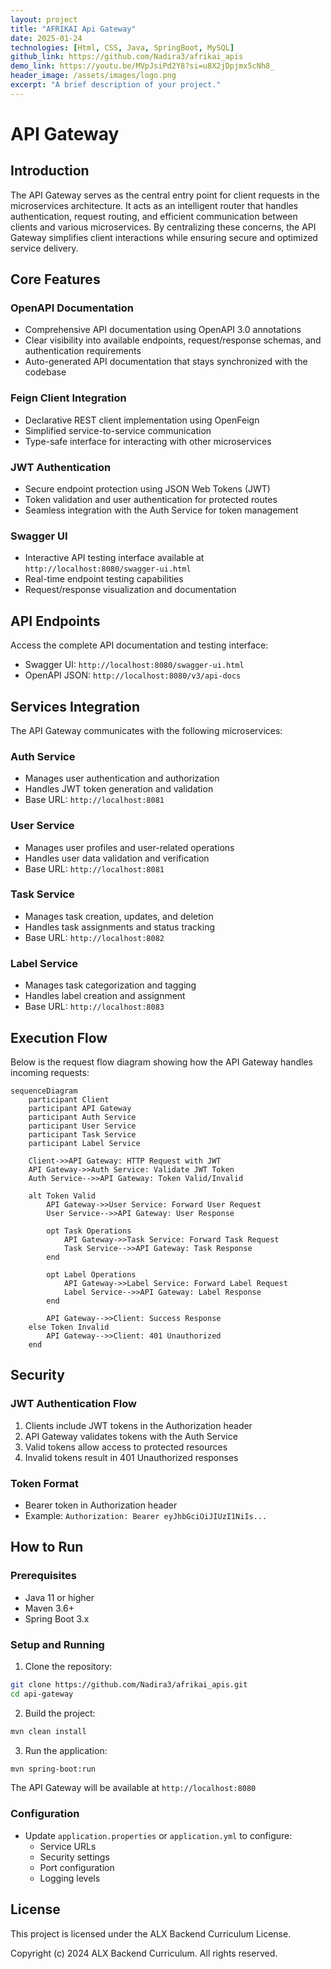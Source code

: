 ```yaml
---
layout: project
title: "AFRIKAI Api Gateway"
date: 2025-01-24
technologies: [Html, CSS, Java, SpringBoot, MySQL]
github_link: https://github.com/Nadira3/afrikai_apis
demo_link: https://youtu.be/MVpJsiPd2Y8?si=u8X2jDpjmx5cNh8_
header_image: /assets/images/logo.png
excerpt: "A brief description of your project."
---
```

# API Gateway

## Introduction
The API Gateway serves as the central entry point for client requests in the microservices architecture. It acts as an intelligent router that handles authentication, request routing, and efficient communication between clients and various microservices. By centralizing these concerns, the API Gateway simplifies client interactions while ensuring secure and optimized service delivery.

## Core Features

### OpenAPI Documentation
- Comprehensive API documentation using OpenAPI 3.0 annotations
- Clear visibility into available endpoints, request/response schemas, and authentication requirements
- Auto-generated API documentation that stays synchronized with the codebase

### Feign Client Integration
- Declarative REST client implementation using OpenFeign
- Simplified service-to-service communication
- Type-safe interface for interacting with other microservices

### JWT Authentication
- Secure endpoint protection using JSON Web Tokens (JWT)
- Token validation and user authentication for protected routes
- Seamless integration with the Auth Service for token management

### Swagger UI
- Interactive API testing interface available at `http://localhost:8080/swagger-ui.html`
- Real-time endpoint testing capabilities
- Request/response visualization and documentation

## API Endpoints

Access the complete API documentation and testing interface:
- Swagger UI: `http://localhost:8080/swagger-ui.html`
- OpenAPI JSON: `http://localhost:8080/v3/api-docs`

## Services Integration

The API Gateway communicates with the following microservices:

### Auth Service
- Manages user authentication and authorization
- Handles JWT token generation and validation
- Base URL: `http://localhost:8081`

### User Service
- Manages user profiles and user-related operations
- Handles user data validation and verification
- Base URL: `http://localhost:8081`

### Task Service
- Manages task creation, updates, and deletion
- Handles task assignments and status tracking
- Base URL: `http://localhost:8082`

### Label Service
- Manages task categorization and tagging
- Handles label creation and assignment
- Base URL: `http://localhost:8083`

## Execution Flow

Below is the request flow diagram showing how the API Gateway handles incoming requests:

```mermaid
sequenceDiagram
    participant Client
    participant API Gateway
    participant Auth Service
    participant User Service
    participant Task Service
    participant Label Service

    Client->>API Gateway: HTTP Request with JWT
    API Gateway->>Auth Service: Validate JWT Token
    Auth Service-->>API Gateway: Token Valid/Invalid

    alt Token Valid
        API Gateway->>User Service: Forward User Request
        User Service-->>API Gateway: User Response
        
        opt Task Operations
            API Gateway->>Task Service: Forward Task Request
            Task Service-->>API Gateway: Task Response
        end

        opt Label Operations
            API Gateway->>Label Service: Forward Label Request
            Label Service-->>API Gateway: Label Response
        end

        API Gateway-->>Client: Success Response
    else Token Invalid
        API Gateway-->>Client: 401 Unauthorized
    end
```

## Security

### JWT Authentication Flow
1. Clients include JWT tokens in the Authorization header
2. API Gateway validates tokens with the Auth Service
3. Valid tokens allow access to protected resources
4. Invalid tokens result in 401 Unauthorized responses

### Token Format
- Bearer token in Authorization header
- Example: `Authorization: Bearer eyJhbGciOiJIUzI1NiIs...`

## How to Run

### Prerequisites
- Java 11 or higher
- Maven 3.6+
- Spring Boot 3.x

### Setup and Running
1. Clone the repository:
```bash
git clone https://github.com/Nadira3/afrikai_apis.git
cd api-gateway
```

2. Build the project:
```bash
mvn clean install
```

3. Run the application:
```bash
mvn spring-boot:run
```

The API Gateway will be available at `http://localhost:8080`

### Configuration
- Update `application.properties` or `application.yml` to configure:
  - Service URLs
  - Security settings
  - Port configuration
  - Logging levels

## License

This project is licensed under the ALX Backend Curriculum License.

Copyright (c) 2024 ALX Backend Curriculum. All rights reserved.
